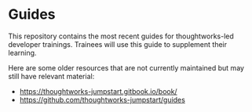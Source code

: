 # Guides

This repository contains the most recent guides for thoughtworks-led developer trainings. Trainees will use this guide to supplement their learning.

Here are some older resources that are not currently maintained but may still have relevant material:

- https://thoughtworks-jumpstart.gitbook.io/book/
- https://github.com/thoughtworks-jumpstart/guides
